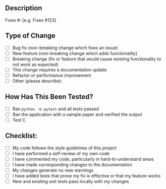 <!-- 
Thank you for your contribution! Please provide a clear and concise description of your changes below.
-->

## Description

<!-- What is the purpose of this PR? What problem does it solve? -->
<!-- If it fixes an open issue, please link to the issue here: -->
Fixes #: [e.g. Fixes #123]

## Type of Change

<!-- Please delete options that are not relevant. -->
- [ ] Bug fix (non-breaking change which fixes an issue)
- [ ] New feature (non-breaking change which adds functionality)
- [ ] Breaking change (fix or feature that would cause existing functionality to not work as expected)
- [ ] This change requires a documentation update
- [ ] Refactor or performance improvement
- [ ] Other (please describe):

## How Has This Been Tested?

<!-- 
Please describe the tests that you ran to verify your changes. 
Provide instructions so we can reproduce. Please also list any relevant details for your test configuration.
-->
- [ ] Ran `python -m pytest` and all tests passed
- [ ] Ran the application with a sample paper and verified the output
- [ ] Test C

## Checklist:

- [ ] My code follows the style guidelines of this project
- [ ] I have performed a self-review of my own code
- [ ] I have commented my code, particularly in hard-to-understand areas
- [ ] I have made corresponding changes to the documentation
- [ ] My changes generate no new warnings
- [ ] I have added tests that prove my fix is effective or that my feature works
- [ ] New and existing unit tests pass locally with my changes

